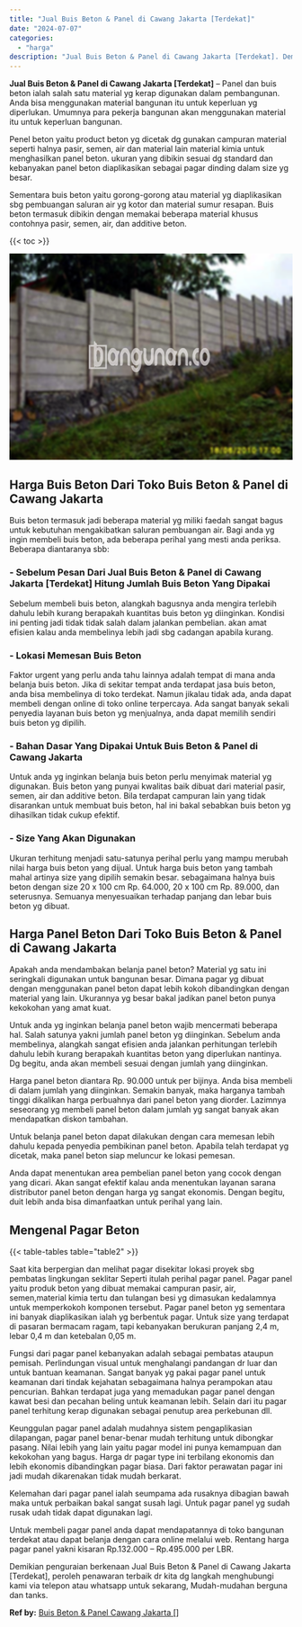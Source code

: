 ```yaml
---
title: "Jual Buis Beton & Panel di Cawang Jakarta [Terdekat]"
date: "2024-07-07"
categories: 
  - "harga"
description: "Jual Buis Beton & Panel di Cawang Jakarta [Terdekat]. Demikian penguraian berkenaan Jual Buis Beton & Panel di Cawang Jakarta [Terdekat], peroleh penawaran..."
---
```


**Jual Buis Beton & Panel di Cawang Jakarta \[Terdekat\]** – Panel dan buis beton ialah salah satu material yg kerap digunakan dalam pembangunan. Anda bisa menggunakan material bangunan itu untuk keperluan yg diperlukan. Umumnya para pekerja bangunan akan menggunakan material itu untuk keperluan bangunan.

Penel beton yaitu product beton yg dicetak dg gunakan campuran material seperti halnya pasir, semen, air dan material lain material kimia untuk menghasilkan panel beton. ukuran yang dibikin sesuai dg standard dan kebanyakan panel beton diaplikasikan sebagai pagar dinding dalam size yg besar.

Sementara buis beton yaitu gorong-gorong atau material yg diaplikasikan sbg pembuangan saluran air yg kotor dan material sumur resapan. Buis beton termasuk dibikin dengan memakai beberapa material khusus contohnya pasir, semen, air, dan additive beton.

{{< toc >}}

![Jual Buis Beton & Panel di Cawang Jakarta [Terdekat]](/images/jual-panel-buis-beton-murah-49.png)

## Harga Buis Beton Dari Toko Buis Beton & Panel di Cawang Jakarta

Buis beton termasuk jadi beberapa material yg miliki faedah sangat bagus untuk kebutuhan mengakibatkan saluran pembuangan air. Bagi anda yg ingin membeli buis beton, ada beberapa perihal yang mesti anda periksa. Beberapa diantaranya sbb:

### \- Sebelum Pesan Dari Jual Buis Beton & Panel di Cawang Jakarta \[Terdekat\] Hitung Jumlah Buis Beton Yang Dipakai

Sebelum membeli buis beton, alangkah bagusnya anda mengira terlebih dahulu lebih kurang berapakah kuantitas buis beton yg diinginkan. Kondisi ini penting jadi tidak tidak salah dalam jalankan pembelian. akan amat efisien kalau anda membelinya lebih jadi sbg cadangan apabila kurang.

### \- Lokasi Memesan Buis Beton

Faktor urgent yang perlu anda tahu lainnya adalah tempat di mana anda belanja buis beton. Jika di sekitar tempat anda terdapat jasa buis beton, anda bisa membelinya di toko terdekat. Namun jikalau tidak ada, anda dapat membeli dengan online di toko online terpercaya. Ada sangat banyak sekali penyedia layanan buis beton yg menjualnya, anda dapat memilih sendiri buis beton yg dipilih.

### \- Bahan Dasar Yang Dipakai Untuk Buis Beton & Panel di Cawang Jakarta

Untuk anda yg inginkan belanja buis beton perlu menyimak material yg digunakan. Buis beton yang punyai kwalitas baik dibuat dari material pasir, semen, air dan additive beton. Bila terdapat campuran lain yang tidak disarankan untuk membuat buis beton, hal ini bakal sebabkan buis beton yg dihasilkan tidak cukup efektif.

### \- Size Yang Akan Digunakan

Ukuran terhitung menjadi satu-satunya perihal perlu yang mampu merubah nilai harga buis beton yang dijual. Untuk harga buis beton yang tambah mahal artinya size yang dipilih semakin besar. sebagaimana halnya buis beton dengan size 20 x 100 cm Rp. 64.000, 20 x 100 cm Rp. 89.000, dan seterusnya. Semuanya menyesuaikan terhadap panjang dan lebar buis beton yg dibuat.

## Harga Panel Beton Dari Toko Buis Beton & Panel di Cawang Jakarta

Apakah anda mendambakan belanja panel beton? Material yg satu ini seringkali digunakan untuk bangunan besar. Dimana pagar yg dibuat dengan menggunakan panel beton dapat lebih kokoh dibandingkan dengan material yang lain. Ukurannya yg besar bakal jadikan panel beton punya kekokohan yang amat kuat.

Untuk anda yg inginkan belanja panel beton wajib mencermati beberapa hal. Salah satunya yakni jumlah panel beton yg diinginkan. Sebelum anda membelinya, alangkah sangat efisien anda jalankan perhitungan terlebih dahulu lebih kurang berapakah kuantitas beton yang diperlukan nantinya. Dg begitu, anda akan membeli sesuai dengan jumlah yang diinginkan.

Harga panel beton diantara Rp. 90.000 untuk per bijinya. Anda bisa membeli di dalam jumlah yang diinginkan. Semakin banyak, maka harganya tambah tinggi dikalikan harga perbuahnya dari panel beton yang diorder. Lazimnya seseorang yg membeli panel beton dalam jumlah yg sangat banyak akan mendapatkan diskon tambahan.

Untuk belanja panel beton dapat dilakukan dengan cara memesan lebih dahulu kepada penyedia pembikinan panel beton. Apabila telah terdapat yg dicetak, maka panel beton siap meluncur ke lokasi pemesan.

Anda dapat menentukan area pembelian panel beton yang cocok dengan yang dicari. Akan sangat efektif kalau anda menentukan layanan sarana distributor panel beton dengan harga yg sangat ekonomis. Dengan begitu, duit lebih anda bisa dimanfaatkan untuk perihal yang lain.

## Mengenal Pagar Beton

{{< table-tables table="table2" >}}

Saat kita berpergian dan melihat pagar disekitar lokasi proyek sbg pembatas lingkungan seklitar Seperti itulah perihal pagar panel. Pagar panel yaitu produk beton yang dibuat memakai campuran pasir, air, semen,material kimia tertu dan tulangan besi yg dimasukan kedalamnya untuk memperkokoh komponen tersebut. Pagar panel beton yg sementara ini banyak diaplikasikan ialah yg berbentuk pagar. Untuk size yang terdapat di pasaran bermacam ragam, tapi kebanyakan berukuran panjang 2,4 m, lebar 0,4 m dan ketebalan 0,05 m.

Fungsi dari pagar panel kebanyakan adalah sebagai pembatas ataupun pemisah. Perlindungan visual untuk menghalangi pandangan dr luar dan untuk bantuan keamanan. Sangat banyak yg pakai pagar panel untuk keamanan dari tindak kejahatan sebagaimana halnya perampokan atau pencurian. Bahkan terdapat juga yang memadukan pagar panel dengan kawat besi dan pecahan beling untuk keamanan lebih. Selain dari itu pagar panel terhitung kerap digunakan sebagai penutup area perkebunan dll.

Keunggulan pagar panel adalah mudahnya sistem pengaplikasian dilapangan, pagar panel benar-benar mudah terhitung untuk dibongkar pasang. Nilai lebih yang lain yaitu pagar model ini punya kemampuan dan kekokohan yang bagus. Harga dr pagar type ini terbilang ekonomis dan lebih ekonomis dibandingkan pagar biasa. Dari faktor perawatan pagar ini jadi mudah dikarenakan tidak mudah berkarat.

Kelemahan dari pagar panel ialah seumpama ada rusaknya dibagian bawah maka untuk perbaikan bakal sangat susah lagi. Untuk pagar panel yg sudah rusak udah tidak dapat digunakan lagi.

Untuk membeli pagar panel anda dapat mendapatannya di toko bangunan terdekat atau dapat belanja dengan cara online melalui web. Rentang harga pagar panel yakni kisaran Rp.132.000 – Rp.495.000 per LBR.

Demikian penguraian berkenaan Jual Buis Beton & Panel di Cawang Jakarta \[Terdekat\], peroleh penawaran terbaik dr kita dg langkah menghubungi kami via telepon atau whatsapp untuk sekarang, Mudah-mudahan berguna dan tanks.

**Ref by:** [Buis Beton & Panel Cawang Jakarta []](https://id.wikipedia.org/wiki/Buis)
